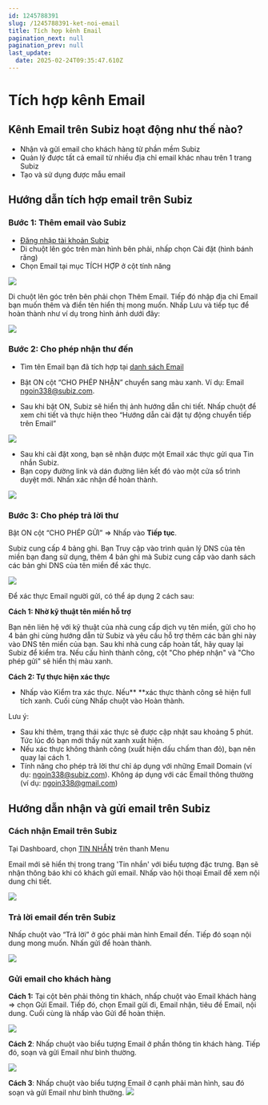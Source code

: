 ```yaml
---
id: 1245788391
slug: /1245788391-ket-noi-email
title: Tích hợp kênh Email
pagination_next: null
pagination_prev: null
last_update:
  date: 2025-02-24T09:35:47.610Z
---
```


# Tích hợp kênh Email

## Kênh Email trên Subiz hoạt động như thế nào?


- Nhận và gửi email cho khách hàng từ phần mềm Subiz
- Quản lý được tất cả email từ nhiều địa chỉ email khác nhau trên 1 trang Subiz
- Tạo và sử dụng được mẫu email
## Hướng dẫn tích hợp email trên Subiz

### Bước 1: Thêm email vào Subiz


- [Đăng nhập tài khoản Subiz](https://app.subiz.com.vn/settings/)
- Di chuột lên góc trên màn hình bên phải, nhấp chọn Cài đặt (hình bánh răng)
- Chọn Email tại mục TÍCH HỢP ở cột tính năng


![](https://vcdn.subiz-cdn.com/file/fisgkcjuswbfvpscnxfc_acpxkgumifuoofoosble/unnamed.png)


Di chuột lên góc trên bên phải chọn Thêm Email. Tiếp đó nhập địa chỉ Email bạn muốn thêm và điền tên hiển thị mong muốn. Nhấp Lưu và tiếp tục để hoàn thành như ví dụ trong hình ảnh dưới đây:


![](https://vcdn.subiz-cdn.com/file/fisgkcjuwyegjajyumjy_acpxkgumifuoofoosble/unnamed.png)

### Bước 2: Cho phép nhận thư đến


- Tìm tên Email bạn đã tích hợp tại [danh sách Email](https://app.subiz.com.vn/settings/email)
- Bật ON cột “CHO PHÉP NHẬN” chuyển sang màu xanh. Ví dụ: Email ngoin338@subiz.com.

- Sau khi bật ON, Subiz sẽ hiển thị ảnh hướng dẫn chi tiết. Nhấp chuột để xem chi tiết và thực hiện theo “Hướng dẫn cài đặt tự động chuyển tiếp trên Email”


![](https://vcdn.subiz-cdn.com/file/fisgkcjuzyzmtzegcxlp_acpxkgumifuoofoosble/unnamed.png)


- Sau khi cài đặt xong, bạn sẽ nhận được một Email xác thực gửi qua Tin nhắn Subiz.
- Bạn copy đường link và dán đường liên kết đó vào một cửa sổ trình duyệt mới. Nhấn xác nhận để hoàn thành.


![](https://vcdn.subiz-cdn.com/file/fisgkcjveywfjhmazrtw_acpxkgumifuoofoosble/unnamed.png)

### Bước 3: Cho phép trả lời thư


Bật ON cột “CHO PHÉP GỬI” => Nhấp vào **Tiếp tục**.

Subiz cung cấp 4 bảng ghi. Bạn Truy cập vào trình quản lý DNS của tên miền bạn đang sử dụng, thêm 4 bản ghi mà Subiz cung cấp vào danh sách các bản ghi DNS của tên miền để xác thực.


![](https://vcdn.subiz-cdn.com/file/fisgkcjviploqnrtblif_acpxkgumifuoofoosble/unnamed.png)


Để xác thực Email người gửi, có thể áp dụng 2 cách sau: 

**Cách 1: Nhờ kỹ thuật tên miền hỗ trợ**

Bạn nên liên hệ với kỹ thuật của nhà cung cấp dịch vụ tên miền, gửi cho họ 4 bản ghi cùng hướng dẫn từ Subiz và yêu cầu hỗ trợ thêm các bản ghi này vào DNS tên miền của bạn. Sau khi nhà cung cấp hoàn tất, hãy quay lại Subiz để kiểm tra. Nếu cấu hình thành công, cột "Cho phép nhận" và "Cho phép gửi" sẽ hiển thị màu xanh.

**Cách 2: Tự thực hiện xác thực**

- Nhấp vào Kiểm tra xác thực. Nếu** **xác thực thành công sẽ hiện full tích xanh. Cuối cùng Nhấp chuột vào Hoàn thành.

Lưu ý: 

- Sau khi thêm, trạng thái xác thực sẽ được cập nhật sau khoảng 5 phút. Tức lúc đó bạn mới thấy nút xanh xuất hiện.
- Nếu xác thực không thành công (xuất hiện dấu chấm than đỏ), bạn nên quay lại cách 1.
- Tính năng cho phép trả lời thư chỉ áp dụng với những Email Domain (ví dụ: [ngoin338@subiz.com](mailto:ngoin338@subiz.com)). Không áp dụng với các Email thông thường (ví dụ: [ngoin338@gmail.com](mailto:ngoin338@gmail.com))
## Hướng dẫn nhận và gửi email trên Subiz

### Cách nhận Email trên Subiz


Tại Dashboard, chọn [TIN NHẮN](https://app.subiz.com.vn/convo?uid=ussdrxxsgtbaaoxxqddiv&cid=cssekayaqdpxurkfvc) trên thanh Menu

Email mới sẽ hiển thị trong trang 'Tin nhắn' với biểu tượng đặc trưng. Bạn sẽ nhận thông báo khi có khách gửi email. Nhấp vào hội thoại Email để xem nội dung chi tiết.


![](https://vcdn.subiz-cdn.com/file/fisgkcjvmivadtlqeaut_acpxkgumifuoofoosble/unnamed.png)

### Trả lời email đến trên Subiz


Nhấp chuột vào “Trả lời” ở góc phải màn hình Email đến. Tiếp đó soạn nội dung mong muốn. Nhấn gửi để hoàn thành.


![](https://vcdn.subiz-cdn.com/file/fisgkcjvpihldplarlkg_acpxkgumifuoofoosble/unnamed.png)

### Gửi email cho khách hàng


**Cách 1:** Tại cột bên phải thông tin khách, nhấp chuột vào Email khách hàng => chọn Gửi Email. Tiếp đó, chọn Email gửi đi, Email nhận, tiêu đề Email, nội dung. Cuối cùng là nhấp vào Gửi để hoàn thiện. 


![](https://vcdn.subiz-cdn.com/file/fisgkcjvrxrzerxkxxzo_acpxkgumifuoofoosble/unnamed.png)


**Cách 2**: Nhấp chuột vào biểu tượng Email ở phần thông tin khách hàng. Tiếp đó, soạn và gửi Email như bình thường. 


![](https://vcdn.subiz-cdn.com/file/fisgkcjvutpcixraflsr_acpxkgumifuoofoosble/unnamed.png)


**Cách 3**: Nhấp chuột vào biểu tượng Email ở cạnh phải màn hình, sau đó soạn và gửi Email như bình thường. 
![](https://vcdn.subiz-cdn.com/file/fisgkcjvyknjjbohoaeh_acpxkgumifuoofoosble/unnamed.png)